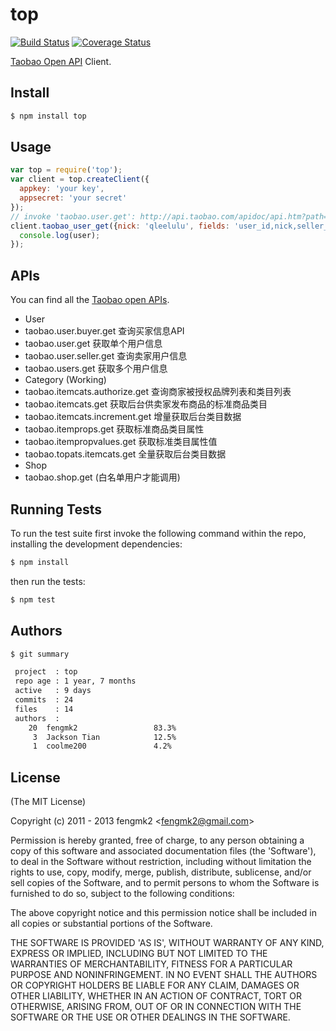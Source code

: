 # top 
[![Build Status](https://secure.travis-ci.org/fengmk2/top.png)](http://travis-ci.org/fengmk2/top)
[![Coverage Status](https://coveralls.io/repos/fengmk2/top/badge.png)](https://coveralls.io/r/fengmk2/top)

[Taobao Open API](http://open.taobao.com/) Client.

## Install

```bash
$ npm install top
```

## Usage

```js
var top = require('top');
var client = top.createClient({
  appkey: 'your key',
  appsecret: 'your secret'
});
// invoke 'taobao.user.get': http://api.taobao.com/apidoc/api.htm?path=cid:1-apiId:1
client.taobao_user_get({nick: 'qleelulu', fields: 'user_id,nick,seller_credit'}, function (err, user) {
  console.log(user);
});
```

## APIs

You can find all the [Taobao open APIs](http://open.taobao.com/doc/api_list.htm?id=102).

* User
 * taobao.user.buyer.get 查询买家信息API
 * taobao.user.get 获取单个用户信息
 * taobao.user.seller.get 查询卖家用户信息
 * taobao.users.get 获取多个用户信息
* Category (Working)
 * taobao.itemcats.authorize.get 查询商家被授权品牌列表和类目列表
 * taobao.itemcats.get 获取后台供卖家发布商品的标准商品类目
 * taobao.itemcats.increment.get 增量获取后台类目数据
 * taobao.itemprops.get 获取标准商品类目属性
 * taobao.itempropvalues.get 获取标准类目属性值
 * taobao.topats.itemcats.get 全量获取后台类目数据
* Shop
 * taobao.shop.get (白名单用户才能调用)

## Running Tests

To run the test suite first invoke the following command within the repo, installing the development dependencies:

```bash
$ npm install
```

then run the tests:

```bash
$ npm test
```

## Authors

```bash
$ git summary 

 project  : top
 repo age : 1 year, 7 months
 active   : 9 days
 commits  : 24
 files    : 14
 authors  : 
    20  fengmk2                 83.3%
     3  Jackson Tian            12.5%
     1  coolme200               4.2%
```

## License 

(The MIT License)

Copyright (c) 2011 - 2013 fengmk2 &lt;fengmk2@gmail.com&gt;

Permission is hereby granted, free of charge, to any person obtaining
a copy of this software and associated documentation files (the
'Software'), to deal in the Software without restriction, including
without limitation the rights to use, copy, modify, merge, publish,
distribute, sublicense, and/or sell copies of the Software, and to
permit persons to whom the Software is furnished to do so, subject to
the following conditions:

The above copyright notice and this permission notice shall be
included in all copies or substantial portions of the Software.

THE SOFTWARE IS PROVIDED 'AS IS', WITHOUT WARRANTY OF ANY KIND,
EXPRESS OR IMPLIED, INCLUDING BUT NOT LIMITED TO THE WARRANTIES OF
MERCHANTABILITY, FITNESS FOR A PARTICULAR PURPOSE AND NONINFRINGEMENT.
IN NO EVENT SHALL THE AUTHORS OR COPYRIGHT HOLDERS BE LIABLE FOR ANY
CLAIM, DAMAGES OR OTHER LIABILITY, WHETHER IN AN ACTION OF CONTRACT,
TORT OR OTHERWISE, ARISING FROM, OUT OF OR IN CONNECTION WITH THE
SOFTWARE OR THE USE OR OTHER DEALINGS IN THE SOFTWARE.
